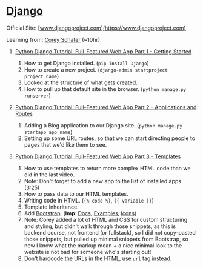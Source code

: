 # [Django](https://en.wikipedia.org/wiki/Django_(web_framework))

Official Site: [www.djangoproject.com](https://www.djangoproject.com)

Learning from: [Corey Schafer](https://youtube.com/playlist?list=PL-osiE80TeTtoQCKZ03TU5fNfx2UY6U4p) (~10hr)

1. [Python Django Tutorial: Full-Featured Web App Part 1 - Getting Started](https://www.youtube.com/watch?v=UmljXZIypDc&list=PL-osiE80TeTtoQCKZ03TU5fNfx2UY6U4p&ab_channel=CoreySchafer)
   1. How to get Django installed. (`pip install Django`)
   2. How to create a new project. (`django-admin startproject project_name`)
   3. Looked at the structure of what gets created.
   4. How to pull up that default site in the browser. (`python manage.py runserver`)

2. [Python Django Tutorial: Full-Featured Web App Part 2 - Applications and Routes](https://www.youtube.com/watch?v=a48xeeo5Vnk&list=PL-osiE80TeTtoQCKZ03TU5fNfx2UY6U4p&index=2&ab_channel=CoreySchafer)
   1. Adding a Blog application to our Django site. (`python manage.py startapp app_name`)
   2. Setting up some URL routes, so that we can start directing people to pages that we'd like them to see.

3. [Python Django Tutorial: Full-Featured Web App Part 3 - Templates](https://www.youtube.com/watch?v=qDwdMDQ8oX4&list=PL-osiE80TeTtoQCKZ03TU5fNfx2UY6U4p&index=3&ab_channel=CoreySchafer)
   1. How to use templates to return more complex HTML code than we did in the last video.
   2. Note: Don't forget to add a new app to the list of installed apps. ([3:25](https://www.youtube.com/watch?v=qDwdMDQ8oX4&list=PL-osiE80TeTtoQCKZ03TU5fNfx2UY6U4p&index=3&ab_channel=CoreySchafer&t=206))
   3. How to pass data to our HTML templates.
   4. Writing code in HTML. (`{% code %}`, `{{ variable }}`)
   5. Template Inheritance.
   6. Add [Bootstrap](https://getbootstrap.com). (**Imp**: [Docs](https://getbootstrap.com/docs), [Examples](https://getbootstrap.com/examples), [Icons](https://icons.getbootstrap.com))
   7. Note: Corey added a lot of HTML and CSS for custom structuring and styling, but didn't walk through those
      snippets, as this is backend course, not frontend (or fullstack), so I did not copy-pasted those snippets, but
      pulled up minimal snippets from Bootstrap, so now I know what the markup mean + a nice minimal look to the website
      is not bad for someone who's starting out!
   8. Don't hardcode the URLs in the HTML, use `url` tag instead.
